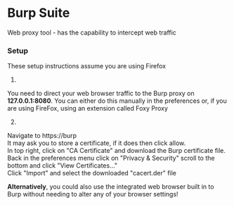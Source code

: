 # Burp Suite
Web proxy tool - has the capability to intercept web traffic

### Setup
These setup instructions assume you are using Firefox

1. 
You need to direct your web browser traffic to the Burp proxy on **127.0.0.1:8080**. You can either do this manually in the preferences or, if you are using FireFox, using an extension called Foxy Proxy  

2. 
Navigate to https://burp  
It may ask you to store a certificate, if it does then click allow.  
In top right, click on "CA Certificate" and download the Burp certificate file.  
Back in the preferences menu click on "Privacy & Security" scroll to the bottom and click "View Certificates..."  
Click "Import" and select the downloaded "cacert.der" file  

**Alternatively**, you could also use the integrated web browser built in to Burp without needing to alter any of your browser settings!
